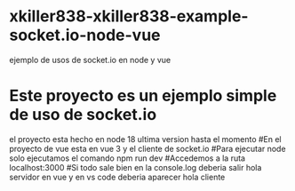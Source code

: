 # xkiller838-xkiller838-example-socket.io-node-vue
ejemplo de usos de socket.io en node y vue
# Este proyecto es un ejemplo simple de uso de socket.io 
el proyecto esta hecho en node 18 ultima version hasta el momento
#En el proyecto de vue 
esta en vue 3 y el cliente de socket.io 
#Para ejecutar node
solo ejecutamos el comando npm run dev
#Accedemos a la ruta
localhost:3000
#Si todo sale bien 
en la console.log deberia salir hola servidor en vue y en vs code deberia aparecer hola cliente
